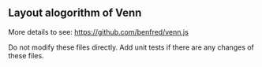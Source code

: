 ## Layout alogorithm of Venn

More details to see: https://github.com/benfred/venn.js

Do not modify these files directly. Add unit tests if there are any changes of these files.
